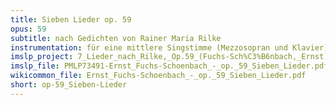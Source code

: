 ```yaml
---
title: Sieben Lieder op. 59
opus: 59
subtitle: nach Gedichten von Rainer Maria Rilke
instrumentation: für eine mittlere Singstimme (Mezzosopran und Klavier)
imslp_project: 7_Lieder_nach_Rilke,_Op.59_(Fuchs-Sch%C3%B6nbach,_Ernst)
imslp_file: PMLP73491-Ernst_Fuchs-Schoenbach_-_op._59_Sieben_Lieder.pdf
wikicommon_file: Ernst_Fuchs-Schoenbach_-_op._59_Sieben_Lieder.pdf
short: op-59_Sieben-Lieder
---
```

